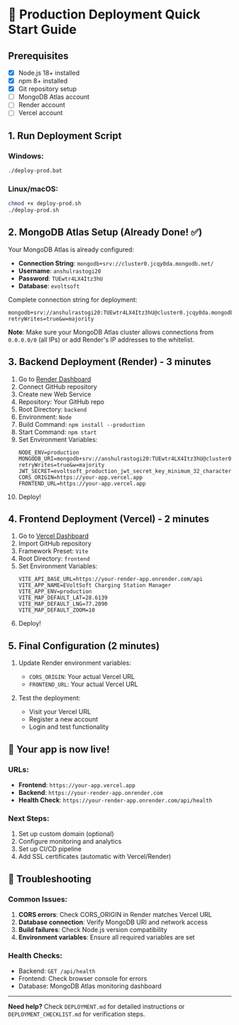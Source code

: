 # 🚀 Production Deployment Quick Start Guide

## Prerequisites
- [x] Node.js 18+ installed
- [x] npm 8+ installed
- [x] Git repository setup
- [ ] MongoDB Atlas account
- [ ] Render account
- [ ] Vercel account

## 1. Run Deployment Script

### Windows:
```bash
./deploy-prod.bat
```

### Linux/macOS:
```bash
chmod +x deploy-prod.sh
./deploy-prod.sh
```

## 2. MongoDB Atlas Setup (Already Done! ✅)

Your MongoDB Atlas is already configured:
- **Connection String**: `mongodb+srv://cluster0.jcqy0da.mongodb.net/`
- **Username**: `anshulrastogi20`
- **Password**: `TUEwtr4LX4Itz3hU`
- **Database**: `evoltsoft`

Complete connection string for deployment:
```
mongodb+srv://anshulrastogi20:TUEwtr4LX4Itz3hU@cluster0.jcqy0da.mongodb.net/evoltsoft?retryWrites=true&w=majority
```

**Note**: Make sure your MongoDB Atlas cluster allows connections from `0.0.0.0/0` (all IPs) or add Render's IP addresses to the whitelist.

## 3. Backend Deployment (Render) - 3 minutes

1. Go to [Render Dashboard](https://dashboard.render.com)
2. Connect GitHub repository
3. Create new Web Service
4. Repository: Your GitHub repo
5. Root Directory: `backend`
6. Environment: `Node`
7. Build Command: `npm install --production`
8. Start Command: `npm start`
9. Set Environment Variables:
   ```
   NODE_ENV=production
   MONGODB_URI=mongodb+srv://anshulrastogi20:TUEwtr4LX4Itz3hU@cluster0.jcqy0da.mongodb.net/evoltsoft?retryWrites=true&w=majority
   JWT_SECRET=evoltsoft_production_jwt_secret_key_minimum_32_characters_for_security
   CORS_ORIGIN=https://your-app.vercel.app
   FRONTEND_URL=https://your-app.vercel.app
   ```
10. Deploy!

## 4. Frontend Deployment (Vercel) - 2 minutes

1. Go to [Vercel Dashboard](https://vercel.com/dashboard)
2. Import GitHub repository
3. Framework Preset: `Vite`
4. Root Directory: `frontend`
5. Set Environment Variables:
   ```
   VITE_API_BASE_URL=https://your-render-app.onrender.com/api
   VITE_APP_NAME=EVoltSoft Charging Station Manager
   VITE_APP_ENV=production
   VITE_MAP_DEFAULT_LAT=28.6139
   VITE_MAP_DEFAULT_LNG=77.2090
   VITE_MAP_DEFAULT_ZOOM=10
   ```
6. Deploy!

## 5. Final Configuration (2 minutes)

1. Update Render environment variables:
   - `CORS_ORIGIN`: Your actual Vercel URL
   - `FRONTEND_URL`: Your actual Vercel URL

2. Test the deployment:
   - Visit your Vercel URL
   - Register a new account
   - Login and test functionality

## 🎉 Your app is now live!

### URLs:
- **Frontend**: `https://your-app.vercel.app`
- **Backend**: `https://your-render-app.onrender.com`
- **Health Check**: `https://your-render-app.onrender.com/api/health`

### Next Steps:
1. Set up custom domain (optional)
2. Configure monitoring and analytics
3. Set up CI/CD pipeline
4. Add SSL certificates (automatic with Vercel/Render)

## 🔧 Troubleshooting

### Common Issues:
1. **CORS errors**: Check CORS_ORIGIN in Render matches Vercel URL
2. **Database connection**: Verify MongoDB URI and network access
3. **Build failures**: Check Node.js version compatibility
4. **Environment variables**: Ensure all required variables are set

### Health Checks:
- Backend: `GET /api/health`
- Frontend: Check browser console for errors
- Database: MongoDB Atlas monitoring dashboard

---

**Need help?** Check `DEPLOYMENT.md` for detailed instructions or `DEPLOYMENT_CHECKLIST.md` for verification steps.
